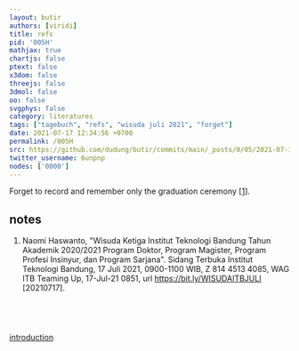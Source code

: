 ```yaml
---
layout: butir
authors: [viridi]
title: refs
pid: '005H'
mathjax: true
chartjs: false
ptext: false
x3dom: false
threejs: false
3dmol: false
oo: false
svgphys: false
category: literatures
tags: ["tagebuch", "refs", "wisuda juli 2021", "forget"]
date: 2021-07-17 12:34:56 +0700
permalink: /005H
src: https://github.com/dudung/butir/commits/main/_posts/0/05/2021-07-17-refs.md
twitter_username: 6unpnp
nodes: ['0000']
---
```

Forget to record and remember only the graduation ceremony [[1](#r01)].

## notes
1. <a name="r01"></a>Naomi Haswanto, "Wisuda Ketiga Institut Teknologi Bandung Tahun Akademik 2020/2021 Program Doktor, Program Magister, Program Profesi Insinyur, dan Program Sarjana". Sidang Terbuka Institut Teknologi Bandung, 17 Juli 2021, 0900-1100 WIB, Z 814 4513 4085, WAG ITB Teaming Up, 17-Jul-21 0851, url <https://bit.ly/WISUDAITBJULI> [20210717].


## &nbsp;
[introduction](0000)
